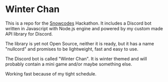 # Winter Chan

This is a repo for the
[Snowcodes](https://www.snowcodes.org/)
Hackathon. It includes a Discord bot written
in Javascript with Node.js engine and powered
by my custom made API library for Discord.

The library is yet not Open Source, neither it is ready,
but it has a name "nullcord" and promises to be
lightweight, fast and easy to use.

The Discord bot is called "Winter Chan".
It is winter themed and will probably
contain a mini game and/or maybe something else.

Working fast because of my tight schedule.
